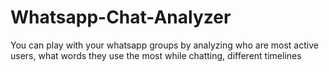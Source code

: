 # Whatsapp-Chat-Analyzer
You can play with your whatsapp groups by analyzing who are most active users, what words they use the most while chatting, different timelines
